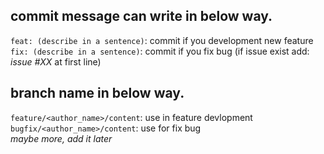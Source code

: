 ## commit message can write in below way.
`feat: (describe in a sentence)`: commit if you development new feature\
`fix: (describe in a sentence)`: commit if you fix bug (if issue exist add: _issue #XX_ at first line)
## branch name in below way.
`feature/<author_name>/content`: use in feature devlopment\
`bugfix/<author_name>/content`: use for fix bug\
_maybe more, add it later_